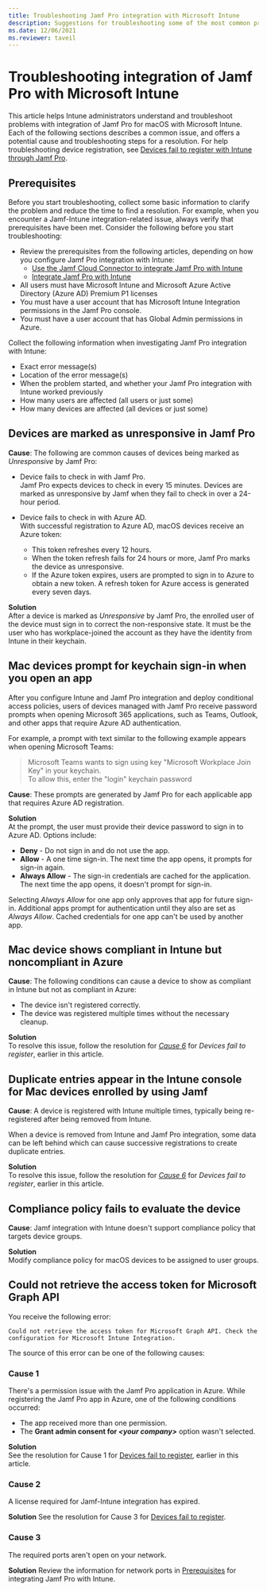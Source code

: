 ```yaml
---
title: Troubleshooting Jamf Pro integration with Microsoft Intune
description: Suggestions for troubleshooting some of the most common problems when you integrate Jamf Pro for Mac devices, with Microsoft Intune.
ms.date: 12/06/2021
ms.reviewer: taveil
---
```

# Troubleshooting integration of Jamf Pro with Microsoft Intune

This article helps Intune administrators understand and troubleshoot problems with integration of Jamf Pro for macOS with Microsoft Intune. Each of the following sections describes a common issue, and offers a potential cause and troubleshooting steps for a resolution. For help troubleshooting device registration, see [Devices fail to register with Intune through Jamf Pro](troubleshoot-jamf-device-registration.md).

## Prerequisites

Before you start troubleshooting, collect some basic information to clarify the problem and reduce the time to find a resolution. For example, when you encounter a Jamf-Intune integration-related issue, always verify that prerequisites have been met. Consider the following before you start troubleshooting:

- Review the prerequisites from the following articles, depending on how you configure Jamf Pro integration with Intune:
  - [Use the Jamf Cloud Connector to integrate Jamf Pro with Intune](/mem/intune/protect/conditional-access-jamf-cloud-connector)
  - [Integrate Jamf Pro with Intune](/mem/intune/protect/conditional-access-integrate-jamf#prerequisites)
- All users must have Microsoft Intune and Microsoft Azure Active Directory (Azure AD) Premium P1 licenses
- You must have a user account that has Microsoft Intune Integration permissions in the Jamf Pro console.
- You must have a user account that has Global Admin permissions in Azure.

Collect the following information when investigating Jamf Pro integration with Intune:

- Exact error message(s)
- Location of the error message(s)
- When the problem started, and whether your Jamf Pro integration with Intune worked previously
- How many users are affected (all users or just some)
- How many devices are affected (all devices or just some)

## Devices are marked as unresponsive in Jamf Pro  

**Cause**: The following are common causes of devices being marked as *Unresponsive* by Jamf Pro:

- Device fails to check in with Jamf Pro.  
  Jamf Pro expects devices to check in every 15 minutes. Devices are marked as unresponsive by Jamf when they fail to check in over a 24-hour period.  

- Device fails to check in with Azure AD.  
  With successful registration to Azure AD, macOS devices receive an Azure token:
  - This token refreshes every 12 hours.
  - When the token refresh fails for 24 hours or more, Jamf Pro marks the device as unresponsive.  
  - If the Azure token expires, users are prompted to sign in to Azure to obtain a new token. A refresh token for Azure access is generated every seven days.

**Solution**  
After a device is marked as *Unresponsive* by Jamf Pro, the enrolled user of the device must sign in to correct the non-responsive state. It must be the user who has workplace-joined the account as they have the identity from Intune in their keychain.

## Mac devices prompt for keychain sign-in when you open an app  

After you configure Intune and Jamf Pro integration and deploy conditional access policies, users of devices managed with Jamf Pro receive password prompts when opening Microsoft 365 applications, such as Teams, Outlook, and other apps that require Azure AD authentication.

For example, a prompt with text similar to the following example appears when opening Microsoft Teams:

> Microsoft Teams wants to sign using key "Microsoft Workplace Join Key" in your keychain.  
> To allow this, enter the "login" keychain password

**Cause**: These prompts are generated by Jamf Pro for each applicable app that requires Azure AD registration.

**Solution**  
At the prompt, the user must provide their device password to sign in to Azure AD. Options include:

- **Deny** - Do not sign in and do not use the app.
- **Allow** -  A one time sign-in. The next time the app opens, it prompts for sign-in again.
- **Always Allow** - The sign-in credentials are cached for the application. The next time the app opens, it doesn't prompt for sign-in.  

Selecting *Always Allow* for one app only approves that app for future sign-in. Additional apps prompt for authentication until they also are set as *Always Allow*. Cached credentials for one app can't be used by another app.  

## Mac device shows compliant in Intune but noncompliant in Azure  

**Cause**: The following conditions can cause a device to show as compliant in Intune but not as compliant in Azure:  

- The device isn't registered correctly.
- The device was registered multiple times without the necessary cleanup.

**Solution**  
To resolve this issue, follow the resolution for [*Cause 6*](#cause-6) for *Devices fail to register*, earlier in this article.

## Duplicate entries appear in the Intune console for Mac devices enrolled by using Jamf  

**Cause**: A device is registered with Intune multiple times, typically being re-registered after being removed from Intune.  

When a device is removed from Intune and Jamf Pro integration, some data can be left behind which can cause successive registrations to create duplicate entries.  

**Solution**  
To resolve this issue, follow the resolution for [*Cause 6*](#cause-6) for  *Devices fail to register*, earlier in this article.

## Compliance policy fails to evaluate the device  

**Cause**: Jamf integration with Intune doesn't support compliance policy that targets device groups.

**Solution**  
Modify compliance policy for macOS devices to be assigned to user groups.

## Could not retrieve the access token for Microsoft Graph API

You receive the following error:

`Could not retrieve the access token for Microsoft Graph API. Check the configuration for Microsoft Intune Integration.`

The source of this error can be one of the following causes:

### Cause 1

There's a permission issue with the Jamf Pro application in Azure. While registering the Jamf Pro app in Azure, one of the following conditions occurred:

- The app received more than one permission.
- The **Grant admin consent for *\<your company>*** option wasn't selected.  

**Solution**  
See the resolution for Cause 1 for [Devices fail to register](#devices-fail-to-register), earlier in this article.

### Cause 2

A license required for Jamf-Intune integration has expired.

**Solution**  See the resolution for Cause 3 for [Devices fail to register](#devices-fail-to-register).

### Cause 3

The required ports aren't open on your network.

**Solution**
Review the information for network ports in [Prerequisites](/mem/intune/protect/conditional-access-jamf-cloud-connector#prerequisites) for integrating Jamf Pro with Intune.
